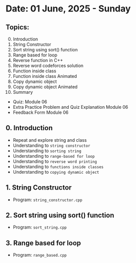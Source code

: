 # Date: 01 June, 2025 - Sunday

## Topics:
0. Introduction
1. String Constructor
2. Sort string using sort() function
3. Range based for loop
4. Reverse function in C++
5. Reverse word codeforces solution
6. Function inside class
7. Function inside class Animated
8. Copy dynamic object
9. Copy dynamic object Animated
10. Summary
- Quiz: Module 06
- Extra Practice Problem and Quiz Explanation Module 06
- Feedback Form Module 06

## 0. Introduction
- Repeat and explore string and class
- Understanding to `string constructor`
- Understanding to `sorting string`
- Understanding to `range-based for loop`
- Understanding to `reverse word printing`
- Understanding to `functions inside classes`
- Understanding to `copying dynamic object`

## 1. String Constructor
- Program: `string_constructor.cpp`

## 2. Sort string using sort() function
- Program: `sort_string.cpp`

## 3. Range based for loop
- Program: `range_based.cpp`